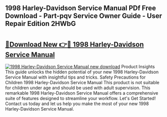 ## 1998 Harley-Davidson Service Manual PDf Free Download - Part-pqv Service Owner Guide - User Repair Edition 2HWbG

# <h2><a href="http://bc45650.oget.top/?id=1998+Harley-Davidson+Service+Manual">🔗Download New 👉🔴 1998 Harley-Davidson Service Manual</a></h2>

[![1998 Harley-Davidson Service Manual new download](https://i.imgur.com/5g1atiW.png)](http://bc45650.oget.top/?id=1998+Harley-Davidson+Service+Manual)
Product Insights This guide unlocks the hidden potential of your new 1998 Harley-Davidson Service Manual with insightful tips and tricks. Safety Precautions for Children 1998 Harley-Davidson Service Manual This product is not suitable for children under age and should be used with adult supervision. This remarkable 1998 Harley-Davidson Service Manual offers a comprehensive suite of features designed to streamline your workflow. Let's Get Started! Contact us today and let us help you make the most of your new 1998 Harley-Davidson Service Manual.
